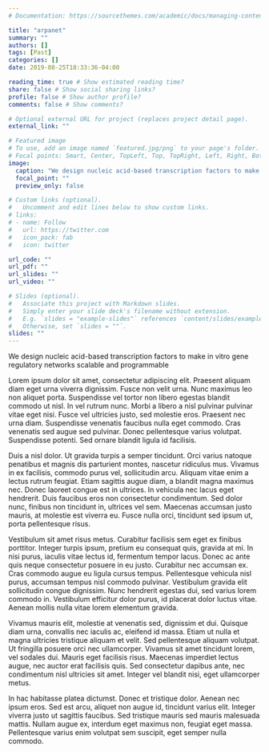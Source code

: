 ```yaml
---
# Documentation: https://sourcethemes.com/academic/docs/managing-content/

title: "arpanet"
summary: ""
authors: []
tags: [Past]
categories: []
date: 2019-08-25T18:33:36-04:00

reading_time: true # Show estimated reading time?
share: false # Show social sharing links?
profile: false # Show author profile?
comments: false # Show comments?

# Optional external URL for project (replaces project detail page).
external_link: ""

# Featured image
# To use, add an image named `featured.jpg/png` to your page's folder.
# Focal points: Smart, Center, TopLeft, Top, TopRight, Left, Right, BottomLeft, Bottom, BottomRight.
image:
  caption: "We design nucleic acid-based transcription factors to make in vitro gene regulatory networks scalable and programmable"
  focal_point: ""
  preview_only: false

# Custom links (optional).
#   Uncomment and edit lines below to show custom links.
# links:
# - name: Follow
#   url: https://twitter.com
#   icon_pack: fab
#   icon: twitter

url_code: ""
url_pdf: ""
url_slides: ""
url_video: ""

# Slides (optional).
#   Associate this project with Markdown slides.
#   Simply enter your slide deck's filename without extension.
#   E.g. `slides = "example-slides"` references `content/slides/example-slides.md`.
#   Otherwise, set `slides = ""`.
slides: ""
---
```


We design nucleic acid-based transcription factors to make in vitro gene regulatory networks scalable and programmable


Lorem ipsum dolor sit amet, consectetur adipiscing elit. Praesent aliquam diam eget urna viverra dignissim. Fusce non velit urna. Nunc maximus leo non aliquet porta. Suspendisse vel tortor non libero egestas blandit commodo ut nisl. In vel rutrum nunc. Morbi a libero a nisl pulvinar pulvinar vitae eget nisi. Fusce vel ultricies justo, sed molestie eros. Praesent nec urna diam. Suspendisse venenatis faucibus nulla eget commodo. Cras venenatis sed augue sed pulvinar. Donec pellentesque varius volutpat. Suspendisse potenti. Sed ornare blandit ligula id facilisis.

Duis a nisl dolor. Ut gravida turpis a semper tincidunt. Orci varius natoque penatibus et magnis dis parturient montes, nascetur ridiculus mus. Vivamus in ex facilisis, commodo purus vel, sollicitudin arcu. Aliquam vitae enim a lectus rutrum feugiat. Etiam sagittis augue diam, a blandit magna maximus nec. Donec laoreet congue est in ultrices. In vehicula nec lacus eget hendrerit. Duis faucibus eros non consectetur condimentum. Sed dolor nunc, finibus non tincidunt in, ultrices vel sem. Maecenas accumsan justo mauris, at molestie est viverra eu. Fusce nulla orci, tincidunt sed ipsum ut, porta pellentesque risus.

Vestibulum sit amet risus metus. Curabitur facilisis sem eget ex finibus porttitor. Integer turpis ipsum, pretium eu consequat quis, gravida at mi. In nisi purus, iaculis vitae lectus id, fermentum tempor lacus. Donec ac ante quis neque consectetur posuere in eu justo. Curabitur nec accumsan ex. Cras commodo augue eu ligula cursus tempus. Pellentesque vehicula nisl purus, accumsan tempus nisl commodo pulvinar. Vestibulum gravida elit sollicitudin congue dignissim. Nunc hendrerit egestas dui, sed varius lorem commodo in. Vestibulum efficitur dolor purus, id placerat dolor luctus vitae. Aenean mollis nulla vitae lorem elementum gravida.

Vivamus mauris elit, molestie at venenatis sed, dignissim et dui. Quisque diam urna, convallis nec iaculis ac, eleifend id massa. Etiam ut nulla et magna ultricies tristique aliquam et velit. Sed pellentesque aliquam volutpat. Ut fringilla posuere orci nec ullamcorper. Vivamus sit amet tincidunt lorem, vel sodales dui. Mauris eget facilisis risus. Maecenas imperdiet lectus augue, nec auctor erat facilisis quis. Sed consectetur dapibus ante, nec condimentum nisl ultricies sit amet. Integer vel blandit nisi, eget ullamcorper metus.

In hac habitasse platea dictumst. Donec et tristique dolor. Aenean nec ipsum eros. Sed est arcu, aliquet non augue id, tincidunt varius elit. Integer viverra justo ut sagittis faucibus. Sed tristique mauris sed mauris malesuada mattis. Nullam augue ex, interdum eget maximus non, feugiat eget massa. Pellentesque varius enim volutpat sem suscipit, eget semper nulla commodo.